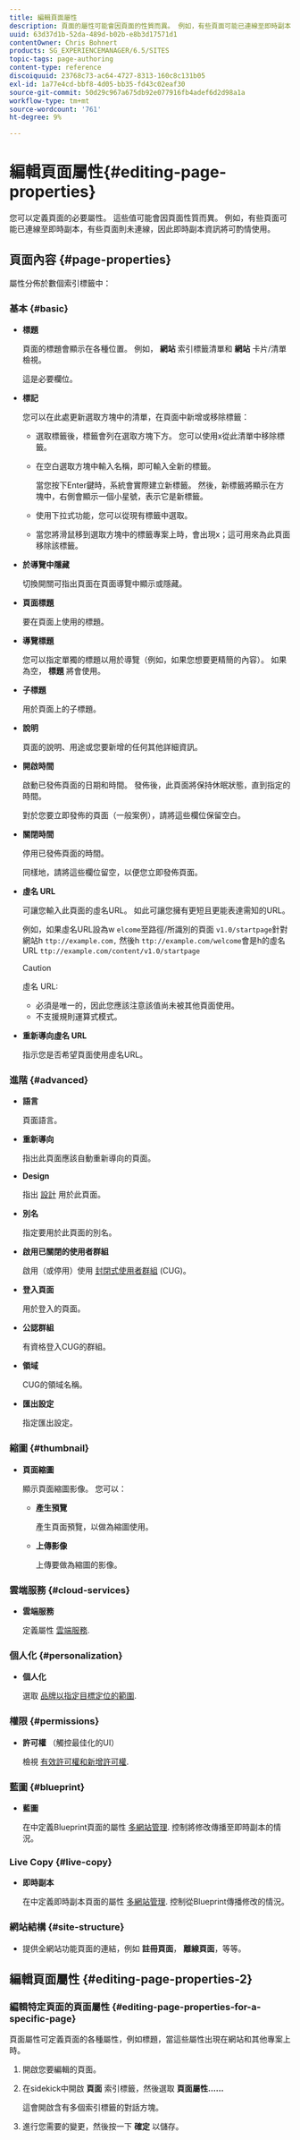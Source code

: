 ```yaml
---
title: 編輯頁面屬性
description: 頁面的屬性可能會因頁面的性質而異。 例如，有些頁面可能已連線至即時副本，有些頁面則未連線，因此即時副本資訊將可酌情使用。
uuid: 63d37d1b-52da-489d-b02b-e8b3d17571d1
contentOwner: Chris Bohnert
products: SG_EXPERIENCEMANAGER/6.5/SITES
topic-tags: page-authoring
content-type: reference
discoiquuid: 23768c73-ac64-4727-8313-160c8c131b05
exl-id: 1a77e4cd-bbf8-4d05-bb35-fd43c02eaf30
source-git-commit: 50d29c967a675db92e077916fb4adef6d2d98a1a
workflow-type: tm+mt
source-wordcount: '761'
ht-degree: 9%

---
```


# 編輯頁面屬性{#editing-page-properties}

您可以定義頁面的必要屬性。 這些值可能會因頁面性質而異。 例如，有些頁面可能已連線至即時副本，有些頁面則未連線，因此即時副本資訊將可酌情使用。

## 頁面內容 {#page-properties}

屬性分佈於數個索引標籤中：

### 基本 {#basic}

* **標題**

  頁面的標題會顯示在各種位置。 例如， **網站** 索引標籤清單和 **網站** 卡片/清單檢視。

  這是必要欄位。

* **標記**

  您可以在此處更新選取方塊中的清單，在頁面中新增或移除標籤：

   * 選取標籤後，標籤會列在選取方塊下方。 您可以使用x從此清單中移除標籤。
   * 在空白選取方塊中輸入名稱，即可輸入全新的標籤。

     當您按下Enter鍵時，系統會實際建立新標籤。 然後，新標籤將顯示在方塊中，右側會顯示一個小星號，表示它是新標籤。

   * 使用下拉式功能，您可以從現有標籤中選取。
   * 當您將滑鼠移到選取方塊中的標籤專案上時，會出現x；這可用來為此頁面移除該標籤。

* **於導覽中隱藏**

  切換開關可指出頁面在頁面導覽中顯示或隱藏。

* **頁面標題**

  要在頁面上使用的標題。

* **導覽標題**

  您可以指定單獨的標題以用於導覽（例如，如果您想要更精簡的內容）。 如果為空， **標題** 將會使用。

* **子標題**

  用於頁面上的子標題。

* **說明**

  頁面的說明、用途或您要新增的任何其他詳細資訊。

* **開啟時間**

  啟動已發佈頁面的日期和時間。 發佈後，此頁面將保持休眠狀態，直到指定的時間。

  對於您要立即發佈的頁面（一般案例），請將這些欄位保留空白。

* **關閉時間**

  停用已發佈頁面的時間。

  同樣地，請將這些欄位留空，以便您立即發佈頁面。

* **虛名 URL**

  可讓您輸入此頁面的虛名URL。 如此可讓您擁有更短且更能表達需知的URL。

  例如，如果虛名URL設為w `elcome`至路徑/所識別的頁面 `v1.0/startpage`針對網站h `ttp://example.com,` 然後h `ttp://example.com/welcome`會是h的虛名URL `ttp://example.com/content/v1.0/startpage`

  >[!CAUTION]
  >
  >虛名 URL:
  >
  >* 必須是唯一的，因此您應該注意該值尚未被其他頁面使用。
  >* 不支援規則運算式模式。

* **重新導向虛名 URL**

  指示您是否希望頁面使用虛名URL。

### 進階 {#advanced}

* **語言**

  頁面語言。

* **重新導向**

  指出此頁面應該自動重新導向的頁面。

* **Design**

  指出 [設計](/help/sites-developing/designer.md) 用於此頁面。

* **別名**

  指定要用於此頁面的別名。

* **啟用已關閉的使用者群組**

  啟用（或停用）使用 [封閉式使用者群組](/help/sites-administering/cug.md) (CUG)。

* **登入頁面**

  用於登入的頁面。

* **公認群組**

  有資格登入CUG的群組。

* **領域**

  CUG的領域名稱。

* **匯出設定**

  指定匯出設定。

### 縮圖 {#thumbnail}

* **頁面縮圖**

  顯示頁面縮圖影像。 您可以：

   * **產生預覽**

     產生頁面預覽，以做為縮圖使用。

   * **上傳影像**

     上傳要做為縮圖的影像。

### 雲端服務 {#cloud-services}

* **雲端服務**

  定義屬性 [雲端服務](/help/sites-developing/extending-cloud-config.md).

### 個人化 {#personalization}

* **個人化**

  選取 [品牌以指定目標定位的範圍](/help/sites-classic-ui-authoring/classic-personalization-campaigns.md).

### 權限 {#permissions}

* **許可權** （觸控最佳化的UI）

  檢視 [有效許可權和新增許可權](/help/sites-administering/user-group-ac-admin.md).

### 藍圖 {#blueprint}

* **藍圖**

  在中定義Blueprint頁面的屬性 [多網站管理](/help/sites-administering/msm.md). 控制將修改傳播至即時副本的情況。

### Live Copy {#live-copy}

* **即時副本**

  在中定義即時副本頁面的屬性 [多網站管理](/help/sites-administering/msm.md). 控制從Blueprint傳播修改的情況。

### 網站結構 {#site-structure}

* 提供全網站功能頁面的連結，例如 **註冊頁面**， **離線頁面**，等等。

## 編輯頁面屬性 {#editing-page-properties-2}

### 編輯特定頁面的頁面屬性 {#editing-page-properties-for-a-specific-page}

頁面屬性可定義頁面的各種屬性，例如標題，當這些屬性出現在網站和其他專案上時。

1. 開啟您要編輯的頁面。

1. 在sidekick中開啟 **頁面** 索引標籤，然後選取 **頁面屬性……**

   這會開啟含有多個索引標籤的對話方塊。

1. 進行您需要的變更，然後按一下 **確定** 以儲存。
